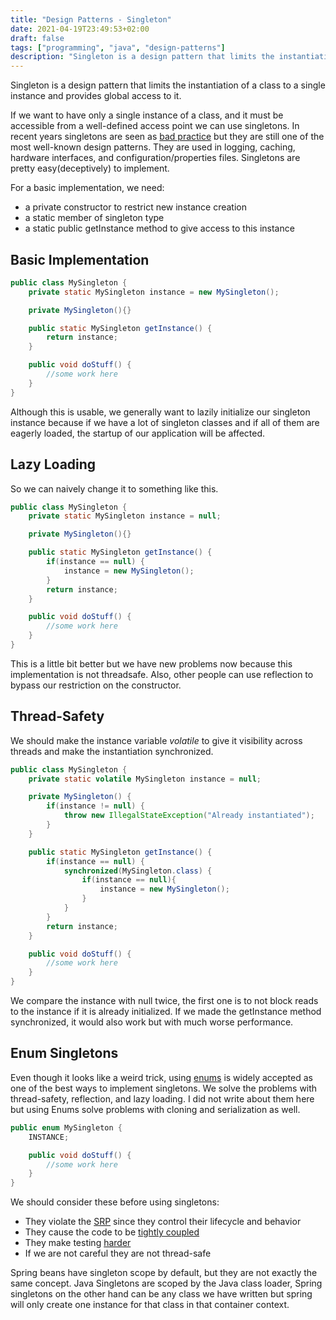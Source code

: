 ```yaml
---
title: "Design Patterns - Singleton"
date: 2021-04-19T23:49:53+02:00
draft: false
tags: ["programming", "java", "design-patterns"]
description: "Singleton is a design pattern that limits the instantiation of a class to a single instance and provides global access to it"
---
```


Singleton is a design pattern that limits the instantiation of a class to a single instance and provides global access to it.

If we want to have only a single instance of a class, and it must be accessible from a well-defined access point we can use singletons. In recent years singletons are seen as [bad practice](https://stackoverflow.com/questions/137975/what-is-so-bad-about-singletons) but they are still one of the most well-known design patterns. They are used in logging, caching, hardware interfaces, and configuration/properties files. Singletons are pretty easy(deceptively) to implement.

For a basic implementation, we need:
* a private constructor to restrict new instance creation
* a static member of singleton type
* a static public getInstance method to give access to this instance

## Basic Implementation
``` java
public class MySingleton {
    private static MySingleton instance = new MySingleton();

    private MySingleton(){}

    public static MySingleton getInstance() {
        return instance;
    }

    public void doStuff() {
        //some work here
    }
}
```

Although this is usable, we generally want to lazily initialize our singleton instance because if we have a lot of singleton classes and if all of them are eagerly loaded, the startup of our application will be affected. 

## Lazy Loading
So we can naively change it to something like this.

``` java
public class MySingleton {
    private static MySingleton instance = null;

    private MySingleton(){}

    public static MySingleton getInstance() {
        if(instance == null) {
            instance = new MySingleton();
        }
        return instance;
    }

    public void doStuff() {
        //some work here
    }
}
```

This is a little bit better but we have new problems now because this implementation is not threadsafe. Also, other people can use reflection to bypass our restriction on the constructor. 

## Thread-Safety
We should make the instance variable _volatile_ to give it visibility across threads and make the instantiation synchronized.

``` java
public class MySingleton {
    private static volatile MySingleton instance = null;

    private MySingleton() {
        if(instance != null) {
            throw new IllegalStateException("Already instantiated");
        }
    }

    public static MySingleton getInstance() {
        if(instance == null) {
            synchronized(MySingleton.class) {
                if(instance == null){
                    instance = new MySingleton();
                }
            }
        }
        return instance;
    }

    public void doStuff() {
        //some work here
    }
}
```

We compare the instance with null twice, the first one is to not block reads to the instance if it is already initialized. If we made the getInstance method synchronized, it would also work but with much worse performance.

## Enum Singletons
Even though it looks like a weird trick, using [enums](https://stackoverflow.com/a/71399) is widely accepted as one of the best ways to implement singletons. We solve the problems with thread-safety, reflection, and lazy loading. I did not write about them here but using Enums solve problems with cloning and serialization as well.

``` java
public enum MySingleton {
    INSTANCE;

    public void doStuff() {
        //some work here
    }
}

```

We should consider these before using singletons:
* They violate the [SRP](https://en.wikipedia.org/wiki/Single_responsibility_principle) since they control their lifecycle and behavior
* They cause the code to be [tightly coupled](https://stackoverflow.com/q/2832017)
* They make testing [harder](https://stackoverflow.com/a/2085988)
* If we are not careful they are not thread-safe

Spring beans have singleton scope by default, but they are not exactly the same concept. Java Singletons are scoped by the Java class loader, Spring singletons on the other hand can be any class we have written but spring will only create one instance for that class in that container context. 